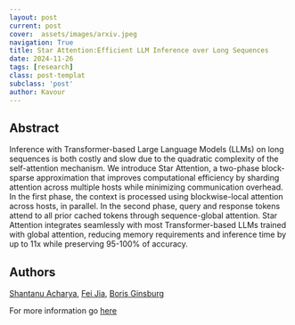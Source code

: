 ```yaml
---
layout: post
current: post
cover:  assets/images/arxiv.jpeg
navigation: True
title: Star Attention:Efficient LLM Inference over Long Sequences
date: 2024-11-26
tags: [research]
class: post-templat
subclass: 'post'
author: Kavour
---
```


<h2> Abstract </h2>

<p> Inference with Transformer-based Large Language Models (LLMs) on long sequences is both costly and slow due to the quadratic complexity of the self-attention mechanism. We introduce Star Attention, a two-phase block-sparse approximation that improves computational efficiency by sharding attention across multiple hosts while minimizing communication overhead. In the first phase, the context is processed using blockwise-local attention across hosts, in parallel. In the second phase, query and response tokens attend to all prior cached tokens through sequence-global attention. Star Attention integrates seamlessly with most Transformer-based LLMs trained with global attention, reducing memory requirements and inference time by up to 11x while preserving 95-100% of accuracy. </p>

<h2> Authors </h2>

<p> <a href="https://arxiv.org/search/cs?searchtype=author&amp;query=Acharya,+S" rel="nofollow">Shantanu Acharya</a>, <a href="https://arxiv.org/search/cs?searchtype=author&amp;query=Jia,+F" rel="nofollow">Fei Jia</a>, <a href="https://arxiv.org/search/cs?searchtype=author&amp;query=Ginsburg,+B" rel="nofollow">Boris Ginsburg</a> </p>

<p>For more information go <a href='https://arxiv.org/abs/2411.17116'>here</a></p>